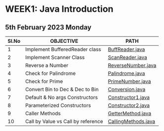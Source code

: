 # WEEK1: Java Introduction

## 5th February 2023 Monday

| Sl.No | OBJECTIVE                          | PATH                                         |
| ----- | ---------------------------------- | -------------------------------------------- |
| 1     | Implement BufferedReader class     | [BuffReader.java](./BuffReader.java)         |
| 2     | Implement Scanner Class            | [ScanReader.java](./ScanReader.java)         |
| 3     | Reverse a Number                   | [ReverseNumber.java](./ReverseNumber.java)   |
| 4     | Check for Palindrome               | [Palindrome.java](./Palindrome.java)         |
| 5     | Check for Prime                    | [PrimeNumber.java](./PrimeNumber.java)       |
| 6     | Convert Bin to Dec & Dec to Bin    | [Conversion.java](./Conversion.java)         |
| 7     | Default & No args Constructors     | [Constructor1.java](./Constructor1.java)     |
| 8     | Parameterized Constructors         | [Constructor2.java](./Constructor2.java)     |
| 9     | Caller Methods                     | [GetterMethod.java](./GetterMethod.java)     |
| 10    | Call by Value vs Call by reference | [CallingMethods.java](./CallingMethods.java) |
